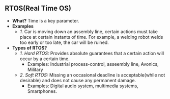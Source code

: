 ## RTOS(Real Time OS)
- **What?** Time is a key parameter.
- **Examples**
  - *1.* Car is moving down an assembly line, certain actions must take place at certain instants of time. For example, a welding robot welds too early or too late, the car will be ruined.
- **Types of RTOS?**
  - *1. Hard RTOS:* Provides absolute guarantees that a certain action will occur by a certain time.
    - Examples: Industrial process-control, asseembly line, Avonics, Military  
  - *2. Soft RTOS:* Missing an occasional deadline is acceptable(while not desirable) and does not cause any permanent damage.
    - Examples: Digital audio system, multimedia systems, Smartphones.
